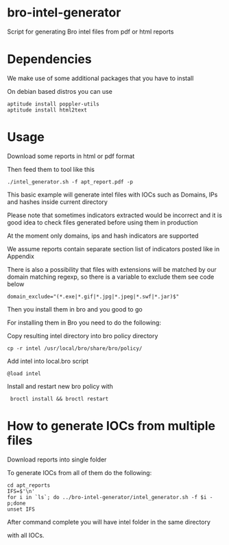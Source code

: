bro-intel-generator
===================

Script for generating Bro intel files from pdf or html reports


# Dependencies

We make use of some additional packages that you have to install

On debian based distros you can use
```
aptitude install poppler-utils
aptitude install html2text
```

# Usage

Download some reports in html or pdf format 

Then feed them to tool like this
```
./intel_generator.sh -f apt_report.pdf -p
```

This basic example will generate intel files with IOCs such as Domains, IPs and hashes
inside current directory

Please note that sometimes indicators extracted would be incorrect and it is good idea to check files generated before using them in production

At the moment only domains, ips and hash indicators are supported

We assume reports contain separate section list of indicators posted like in Appendix

There is also a possibility that files with extensions will be matched by our domain matching regexp, so there is a variable to exclude them
see code below

```
domain_exclude="(*.exe|*.gif|*.jpg|*.jpeg|*.swf|*.jar)$"
```


Then you install them in bro and you good to go

For installing them in Bro you need to do the following:

Copy resulting intel directory into bro policy directory
```
cp -r intel /usr/local/bro/share/bro/policy/
```
Add intel into local.bro script
```
@load intel
``` 

Install and restart new bro policy with
```
 broctl install && broctl restart
```
# How to generate IOCs from multiple files

Download reports into single folder

To generate IOCs from all of them do the following:
```
cd apt_reports
IFS=$'\n'
for i in `ls`; do ../bro-intel-generator/intel_generator.sh -f $i -p;done
unset IFS
```

After command complete you will have intel folder in the same directory

with all IOCs.

